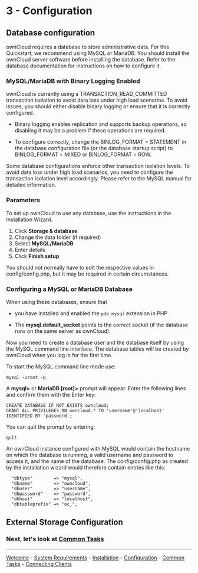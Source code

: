 # 3 - Configuration

## Database configuration

ownCloud requires a database to store administrative data. For this Quickstart, we recommend using MySQL or MariaDB. You should install the ownCloud server software before installing the database. Refer to the database documentation for instructions on how to configure it.

### MySQL/MariaDB with Binary Logging Enabled

ownCloud is currently using a TRANSACTION_READ_COMMITTED transaction isolation to avoid data loss under high load scenarios. To avoid issues, you should either disable binary logging or ensure that it is correctly configured.

* Binary logging enables replication and supports backup operations, so disabling it may be a problem if these operations are required.

* To configure correctly, change the BINLOG_FORMAT = STATEMENT in the database configuration file (or the database startup script) to BINLOG_FORMAT = MIXED or BINLOG_FORMAT = ROW.

Some database configurations enforce other transaction isolation levels. To avoid data loss under high load scenarios, you need to configure the transaction isolation level accordingly. Please refer to the MySQL manual for detailed information.

### Parameters

To set up ownCloud to use any database, use the instructions in the Installation Wizard.
1. Click **Storage & database**
2. Change the data folder (if required)
3. Select **MySQL/MariaDB**
4. Enter details
5. Click **Finish setup**

You should not normally have to edit the respective values in config/config.php, but it may be required in certain circumstances.

### Configuring a MySQL or MariaDB Database

When using these databases, ensure that

* you have installed and enabled the `pdo_mysql` extension in PHP

* The **mysql.default_socket** points to the correct socket (if the database runs on the same server as ownCloud).


Now you need to create a database user and the database itself by using the MySQL command line interface. The database tables will be created by ownCloud when you log in for the first time.

To start the MySQL command line mode use:

`mysql -uroot -p`



A **mysql>** or **MariaDB [root]>** prompt will appear. Enter the following lines and confirm them with the Enter key:

    CREATE DATABASE IF NOT EXISTS owncloud;
    GRANT ALL PRIVILEGES ON owncloud.* TO 'username'@'localhost' IDENTIFIED BY 'password';

You can quit the prompt by entering:

`quit`

An ownCloud instance configured with MySQL would contain the hostname on which the database is running, a valid username and password to access it, and the name of the database. The config/config.php as created by the installation wizard would therefore contain entries like this:

      "dbtype"        => "mysql",  
      "dbname"        => "owncloud",  
      "dbuser"        => "username",  
      "dbpassword"    => "password",  
      "dbhost"        => "localhost",  
      "dbtableprefix" => "oc_",  


## External Storage Configuration

### Next, let's look at [Common Tasks](owncloud_qs_s3.html)

----
[Welcome](index.html) - [System Requirements](owncloud_qs_s1.html) - [Installation](owncloud_qs_s2.html) - [Configuration](owncloud_qs_s3.html) - [Common Tasks](owncloud_qs_s4.html) - [Connecting Clients](owncloud_qs_s5.html)
